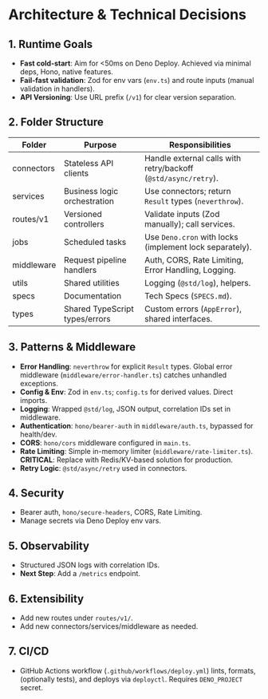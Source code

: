 # Architecture & Technical Decisions

## 1. Runtime Goals

- **Fast cold-start**: Aim for <50ms on Deno Deploy. Achieved via minimal deps,
  Hono, native features.
- **Fail-fast validation**: Zod for env vars (`env.ts`) and route inputs (manual
  validation in handlers).
- **API Versioning**: Use URL prefix (`/v1`) for clear version separation.

## 2. Folder Structure

| Folder     | Purpose                        | Responsibilities                                               |
| ---------- | ------------------------------ | -------------------------------------------------------------- |
| connectors | Stateless API clients          | Handle external calls with retry/backoff (`@std/async/retry`). |
| services   | Business logic orchestration   | Use connectors; return `Result` types (`neverthrow`).          |
| routes/v1  | Versioned controllers          | Validate inputs (Zod manually); call services.                 |
| jobs       | Scheduled tasks                | Use `Deno.cron` with locks (implement lock separately).        |
| middleware | Request pipeline handlers      | Auth, CORS, Rate Limiting, Error Handling, Logging.            |
| utils      | Shared utilities               | Logging (`@std/log`), helpers.                                 |
| specs      | Documentation                  | Tech Specs (`SPECS.md`).                                       |
| types      | Shared TypeScript types/errors | Custom errors (`AppError`), shared interfaces.                 |

## 3. Patterns & Middleware

- **Error Handling**: `neverthrow` for explicit `Result` types. Global error
  middleware (`middleware/error-handler.ts`) catches unhandled exceptions.
- **Config & Env**: Zod in `env.ts`; `config.ts` for derived values. Direct
  imports.
- **Logging**: Wrapped `@std/log`, JSON output, correlation IDs set in
  middleware.
- **Authentication**: `hono/bearer-auth` in `middleware/auth.ts`, bypassed for
  health/dev.
- **CORS**: `hono/cors` middleware configured in `main.ts`.
- **Rate Limiting**: Simple in-memory limiter (`middleware/rate-limiter.ts`).
  **CRITICAL**: Replace with Redis/KV-based solution for production.
- **Retry Logic**: `@std/async/retry` used in connectors.

## 4. Security

- Bearer auth, `hono/secure-headers`, CORS, Rate Limiting.
- Manage secrets via Deno Deploy env vars.

## 5. Observability

- Structured JSON logs with correlation IDs.
- **Next Step**: Add a `/metrics` endpoint.

## 6. Extensibility

- Add new routes under `routes/v1/`.
- Add new connectors/services/middleware as needed.

## 7. CI/CD

- GitHub Actions workflow (`.github/workflows/deploy.yml`) lints, formats,
  (optionally tests), and deploys via `deployctl`. Requires `DENO_PROJECT`
  secret.
